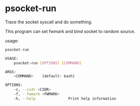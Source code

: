 # psocket-run

Trace the socket syscall and do something.

This program can set fwmark and bind socket to random source.

usage:

```bash
psocket-run 

USAGE:
    psocket-run [OPTIONS] [COMMAND]

ARGS:
    <COMMAND>    [default: bash]

OPTIONS:
    -c, --cidr <CIDR>        
    -f, --fwmark <FWMARK>    
    -h, --help               Print help information
```